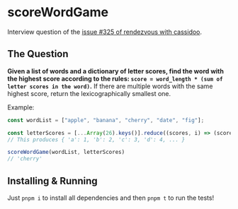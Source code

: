 # scoreWordGame

Interview question of the [issue #325 of rendezvous with cassidoo](https://buttondown.email/cassidoo/archive/quality-is-not-an-act-it-is-a-habit-aristotle/).

## The Question

**Given a list of words and a dictionary of letter scores, find the word with the highest score according to the rules: `score = word_length * (sum of letter scores in the word)`.** If there are multiple words with the same highest score, return the lexicographically smallest one.

Example:

```js
const wordList = ["apple", "banana", "cherry", "date", "fig"];

const letterScores = [...Array(26).keys()].reduce((scores, i) => (scores[String.fromCharCode(97 + i)] = i + 1, scores), {});
// This produces { 'a': 1, 'b': 2, 'c': 3, 'd': 4, ... }

scoreWordGame(wordList, letterScores)
// 'cherry'
```

## Installing & Running

Just `pnpm i` to install all dependencies and then `pnpm t` to run the tests!
